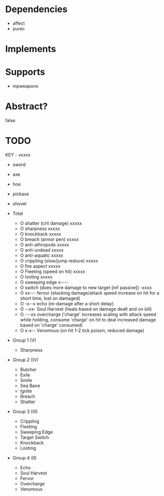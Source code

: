# Dependencies
* affect
* purec

# Implements

# Supports
* mpweapons

# Abstract?
false

# TODO

KEY - xxxxx
- sword
- axe
- hoe
- pickaxe
- shovel

- Total
    * O shatter (crit damage) xxxxx
    * O sharpness xxxxx
    * O knockback xxxxx
    * O breach (armor pen) xxxxx
    * O anti-athropods xxxxx
    * O anti-undead xxxxx
    * O anti-aquatic xxxxx
    * O crippling (slow/jump reduce) xxxxx
    * O fire aspect xxxxx
    * O Fleeting (speed on hit) xxxxx
    * O looting xxxxx
    * O sweeping edge x----
    * O switch (does more damage to new target [mf passive]) -xxxx 
    * O xx--- fervor (stacking damage/attack speed increase on hit for a short time, lost on damaged)
    * O -x--x echo (re-damage after a short delay)
    * O --xx- Soul Harvest (heals based on damage dealt and on kill)
    * O ---xx overcharge ('charge' increases scaling with attack speed while holding, consume 'charge' on hit to deal increased damage based on 'charge' consumed)
    * O x-x-- Venomous (on hit 1-2 tick poison, reduced damage)

- Group 1 (V)
    * Sharpness

- Group 2 (IV)
    * Butcher
    * Exile
    * Smite
    * Sea Bane
    * Ignite
    * Breach
    * Shatter

- Group 3 (III)
    * Crippling
    * Fleeting
    * Sweeping Edge
    * Target Switch
    * Knockback
    * Looting

- Group 4 (II)
    * Echo
    * Soul Harvest
    * Fervor
    * Overcharge
    * Venomous